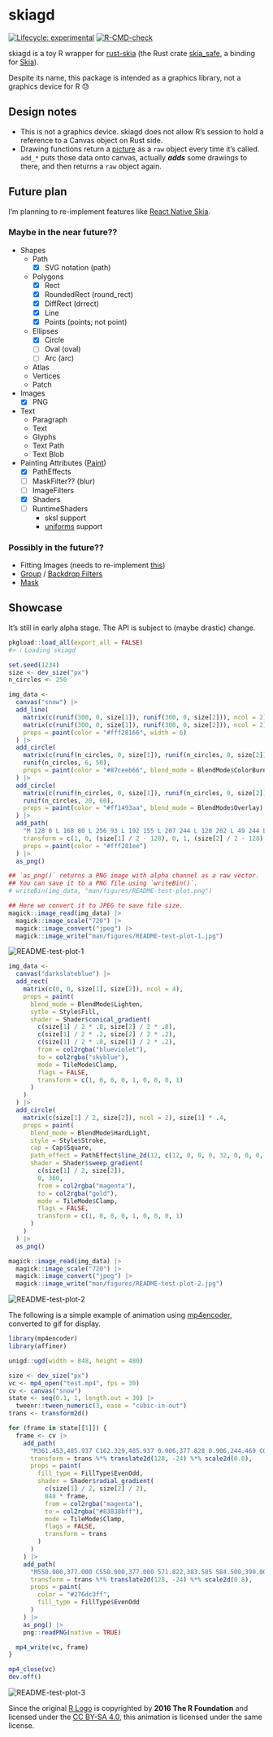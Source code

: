 # skiagd


<!-- README.md is generated from README.Rmd. Please edit that file -->

<!-- badges: start -->

[![Lifecycle:
experimental](https://img.shields.io/badge/lifecycle-experimental-orange.svg)](https://lifecycle.r-lib.org/articles/stages.html#experimental)
[![R-CMD-check](https://github.com/paithiov909/skiagd/actions/workflows/R-CMD-check.yaml/badge.svg)](https://github.com/paithiov909/skiagd/actions/workflows/R-CMD-check.yaml)
<!-- badges: end -->

skiagd is a toy R wrapper for
[rust-skia](https://github.com/rust-skia/rust-skia) (the Rust crate
[skia_safe](https://rust-skia.github.io/doc/skia_safe/), a binding for
[Skia](https://skia.org/)).

Despite its name, this package is intended as a graphics library, not a
graphics device for R 😓

## Design notes

- This is not a graphics device. skiagd does not allow R’s session to
  hold a reference to a Canvas object on Rust side.
- Drawing functions return a
  [picture](https://shopify.github.io/react-native-skia/docs/shapes/pictures/)
  as a `raw` object every time it’s called. `add_*` puts those data onto
  canvas, actually ***adds*** some drawings to there, and then returns a
  `raw` object again.

## Future plan

I’m planning to re-implement features like [React Native
Skia](https://shopify.github.io/react-native-skia/).

### Maybe in the near future??

- Shapes
  - Path
    - [x] SVG notation (path)
  - Polygons
    - [x] Rect
    - [x] RoundedRect (round_rect)
    - [x] DiffRect (drrect)
    - [x] Line
    - [x] Points (points; not point)
  - Ellipses
    - [x] Circle
    - [ ] Oval (oval)
    - [ ] Arc (arc)
  - Atlas
  - Vertices
  - Patch
- Images
  - [x] PNG
- Text
  - Paragraph
  - Text
  - Glyphs
  - Text Path
  - Text Blob
- Painting Attributes
  ([Paint](https://rust-skia.github.io/doc/skia_safe/type.Paint.html))
  - [x] PathEffects
  - [ ] MaskFilter?? (blur)
  - [ ] ImageFilters
  - [x] Shaders
  - [ ] RuntimeShaders
    - sksl support
    - [uniforms](https://rust-skia.github.io/doc/skia_safe/runtime_effect/type.RuntimeShaderBuilder.html#method.set_uniform_int)
      support

### Possibly in the future??

- Fitting Images (needs to re-implement
  [this](https://github.com/Shopify/react-native-skia/blob/4192f839d7ffc5cb0aba91c0f0f97e595d5c8409/packages/skia/cpp/api/recorder/ImageFit.h))
- [Group](https://shopify.github.io/react-native-skia/docs/group/) /
  [Backdrop
  Filters](https://shopify.github.io/react-native-skia/docs/backdrops-filters)
- [Mask](https://shopify.github.io/react-native-skia/docs/mask/)

## Showcase

It’s still in early alpha stage. The API is subject to (maybe drastic)
change.

``` r
pkgload::load_all(export_all = FALSE)
#> ℹ Loading skiagd

set.seed(1234)
size <- dev_size("px")
n_circles <- 250

img_data <-
  canvas("snow") |>
  add_line(
    matrix(c(runif(300, 0, size[1]), runif(300, 0, size[2])), ncol = 2),
    matrix(c(runif(300, 0, size[1]), runif(300, 0, size[2])), ncol = 2),
    props = paint(color = "#fff28166", width = 6)
  ) |>
  add_circle(
    matrix(c(runif(n_circles, 0, size[1]), runif(n_circles, 0, size[2])), ncol = 2),
    runif(n_circles, 6, 50),
    props = paint(color = "#87ceeb66", blend_mode = BlendMode$ColorBurn)
  ) |>
  add_circle(
    matrix(c(runif(n_circles, 0, size[1]), runif(n_circles, 0, size[2])), ncol = 2),
    runif(n_circles, 20, 60),
    props = paint(color = "#ff1493aa", blend_mode = BlendMode$Overlay)
  ) |>
  add_path(
    "M 128 0 L 168 80 L 256 93 L 192 155 L 207 244 L 128 202 L 49 244 L 64 155 L 0 93 L 88 80 L 128 0 Z",
    transform = c(1, 0, (size[1] / 2 - 128), 0, 1, (size[2] / 2 - 128), 0, 0, 1),
    props = paint(color = "#fff281ee")
  ) |>
  as_png()

## `as_png()` returns a PNG image with alpha channel as a raw vector.
## You can save it to a PNG file using `writeBin()`.
# writeBin(img_data, "man/figures/README-test-plot.png")

## Here we convert it to JPEG to save file size.
magick::image_read(img_data) |>
  magick::image_scale("720") |>
  magick::image_convert("jpeg") |>
  magick::image_write("man/figures/README-test-plot-1.jpg")
```

![README-test-plot-1](man/figures/README-test-plot-1.jpg)

``` r
img_data <-
  canvas("darkslateblue") |>
  add_rect(
    matrix(c(0, 0, size[1], size[2]), ncol = 4),
    props = paint(
      blend_mode = BlendMode$Lighten,
      sytle = Style$Fill,
      shader = Shader$conical_gradient(
        c(size[1] / 2 * .8, size[2] / 2 * .8),
        c(size[1] / 2 * .2, size[2] / 2 * .2),
        c(size[1] / 2 * .8, size[1] / 2 * .2),
        from = col2rgba("blueviolet"),
        to = col2rgba("skyblue"),
        mode = TileMode$Clamp,
        flags = FALSE,
        transform = c(1, 0, 0, 0, 1, 0, 0, 0, 1)
      )
    )
  ) |>
  add_circle(
    matrix(c(size[1] / 2, size[2]), ncol = 2), size[1] * .4,
    props = paint(
      blend_mode = BlendMode$HardLight,
      style = Style$Stroke,
      cap = Cap$Square,
      path_effect = PathEffect$line_2d(12, c(12, 0, 0, 0, 32, 0, 0, 0, 1)),
      shader = Shader$sweep_gradient(
        c(size[1] / 2, size[2]),
        0, 360,
        from = col2rgba("magenta"),
        to = col2rgba("gold"),
        mode = TileMode$Clamp,
        flags = FALSE,
        transform = c(1, 0, 0, 0, 1, 0, 0, 0, 1)
      )
    )
  ) |>
  as_png()

magick::image_read(img_data) |>
  magick::image_scale("720") |>
  magick::image_convert("jpeg") |>
  magick::image_write("man/figures/README-test-plot-2.jpg")
```

![README-test-plot-2](man/figures/README-test-plot-2.jpg)

The following is a simple example of animation using
[mp4encoder](https://github.com/coolbutuseless/mp4encoder), converted to
gif for display.

``` r
library(mp4encoder)
library(affiner)

unigd::ugd(width = 848, height = 480)

size <- dev_size("px")
vc <- mp4_open("test.mp4", fps = 30)
cv <- canvas("snow")
state <- seq(0.1, 1, length.out = 30) |>
  tweenr::tween_numeric(3, ease = "cubic-in-out")
trans <- transform2d()

for (frame in state[[1]]) {
  frame <- cv |>
    add_path(
      "M361.453,485.937 C162.329,485.937 0.906,377.828 0.906,244.469 C0.906,111.109 162.329,3.000 361.453,3.000 C560.578,3.000 722.000,111.109 722.000,244.469 C722.000,377.828 560.578,485.937 361.453,485.937 ZM416.641,97.406 C265.289,97.406 142.594,171.314 142.594,262.484 C142.594,353.654 265.289,427.562 416.641,427.562 C567.992,427.562 679.687,377.033 679.687,262.484 C679.687,147.971 567.992,97.406 416.641,97.406 Z",
      transform = trans %*% translate2d(128, -24) %*% scale2d(0.8),
      props = paint(
        fill_type = FillType$EvenOdd,
        shader = Shader$radial_gradient(
          c(size[1] / 2, size[2] / 2),
          848 * frame,
          from = col2rgba("magenta"),
          to = col2rgba("#83838bff"),
          mode = TileMode$Clamp,
          flags = FALSE,
          transform = trans
        )
      )
    ) |>
    add_path(
      "M550.000,377.000 C550.000,377.000 571.822,383.585 584.500,390.000 C588.899,392.226 596.510,396.668 602.000,402.500 C607.378,408.212 610.000,414.000 610.000,414.000 L696.000,559.000 L557.000,559.062 L492.000,437.000 C492.000,437.000 478.690,414.131 470.500,407.500 C463.668,401.969 460.755,400.000 454.000,400.000 C449.298,400.000 420.974,400.000 420.974,400.000 L421.000,558.974 L298.000,559.026 L298.000,152.938 L545.000,152.938 C545.000,152.938 657.500,154.967 657.500,262.000 C657.500,369.033 550.000,377.000 550.000,377.000 ZM496.500,241.024 L422.037,240.976 L422.000,310.026 L496.500,310.002 C496.500,310.002 531.000,309.895 531.000,274.877 C531.000,239.155 496.500,241.024 496.500,241.024 Z",
      transform = trans %*% translate2d(128, -24) %*% scale2d(0.8),
      props = paint(
        color = "#276dc3ff",
        fill_type = FillType$EvenOdd
      )
    ) |>
    as_png() |>
    png::readPNG(native = TRUE)

  mp4_write(vc, frame)
}

mp4_close(vc)
dev.off()
```

![README-test-plot-3](man/figures/README-test-plot-3.gif)

Since the original [R Logo](https://www.r-project.org/logo/) is
copyrighted by **2016 The R Foundation** and licensed under the [CC
BY-SA 4.0](https://creativecommons.org/licenses/by-sa/4.0/), this
animation is licensed under the same license.
